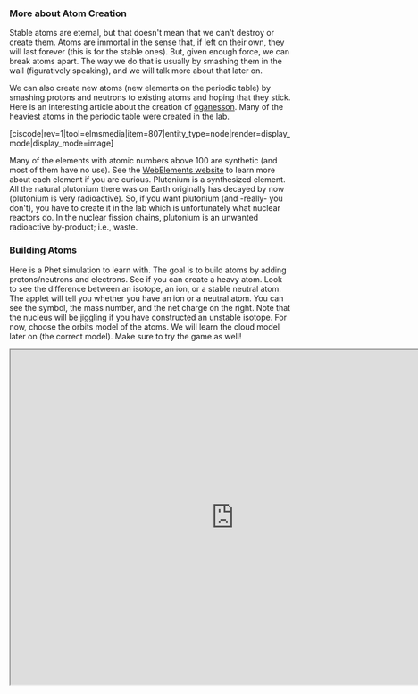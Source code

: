 ### More about Atom Creation
Stable atoms are eternal, but that doesn't mean that we can't destroy or create them. Atoms are immortal in the sense that, if left on their own, they will last forever (this is for the stable ones). But, given enough force, we can break atoms apart. The way we do that is usually by smashing them in the wall (figuratively speaking), and we will talk more about that later on.

We can also create new atoms (new elements on the periodic table) by smashing protons and neutrons to existing atoms and hoping that they stick. Here is an interesting article about the creation of [oganesson](http://www.washingtonpost.com/wp-dyn/content/article/2006/10/16/AR2006101601083_pf.html). Many of the heaviest atoms in the periodic table were created in the lab.

[ciscode|rev=1|tool=elmsmedia|item=807|entity_type=node|render=display_mode|display_mode=image]

Many of the elements with atomic numbers above 100 are synthetic (and most of them have no use). See the [WebElements website](http://www.webelements.com/) to learn more about each element if you are curious. Plutonium is a synthesized element. All the natural plutonium there was on Earth originally has decayed by now (plutonium is very radioactive). So, if you want plutonium (and -really- you don't), you have to create it in the lab which is unfortunately what nuclear reactors do. In the nuclear fission chains, plutonium is an unwanted radioactive by-product; i.e., waste.

### Building Atoms

Here is a Phet simulation to learn with. The goal is to build atoms by adding protons/neutrons and electrons. See if you can create a heavy atom. Look to see the difference between an isotope, an ion, or a stable neutral atom. The applet will tell you whether you have an ion or a neutral atom. You can see the symbol, the mass number, and the net charge on the right. Note that the nucleus will be jiggling if you have constructed an unstable isotope. For now, choose the orbits model of the atoms. We will learn the cloud model later on (the correct model). Make sure to try the game as well!

<iframe src="https://phet.colorado.edu/sims/html/build-an-atom/latest/build-an-atom_en.html" width="800" height="600" scrolling="no" allowfullscreen></iframe>
